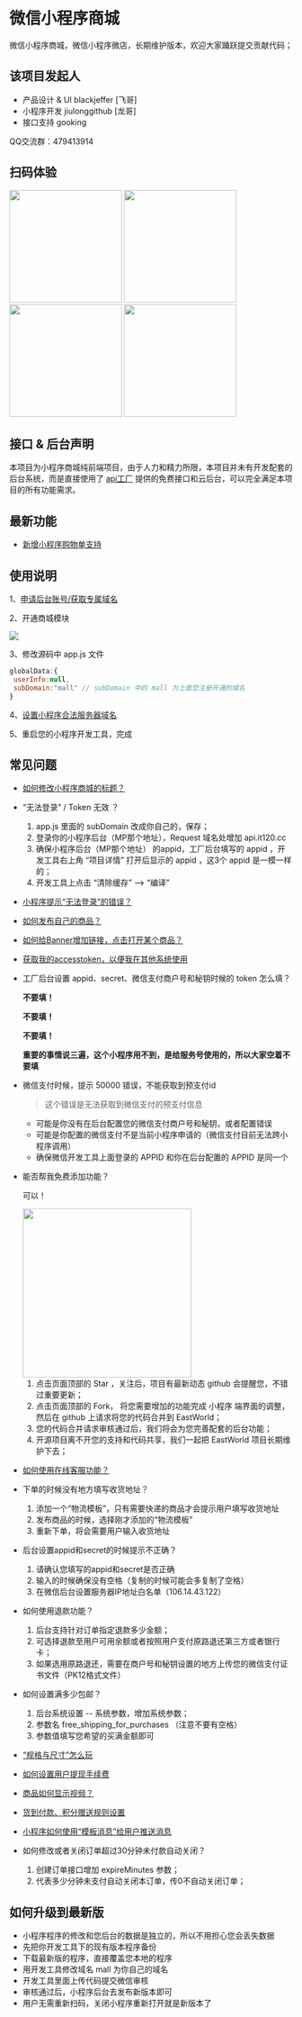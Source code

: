 # 微信小程序商城
微信小程序商城，微信小程序微店，长期维护版本，欢迎大家踊跃提交贡献代码；

## 该项目发起人

- 产品设计 & UI blackjeffer [飞哥]
- 小程序开发 jiulonggithub [龙哥]
- 接口支持 gooking

QQ交流群：479413914

## 扫码体验

<p>
<img src="https://cdn.it120.cc/apifactory/2017/09/15/487409738ebb80c44eda01c46d59b20c.jpg" width="200px">
<img src="https://cdn.it120.cc/apifactory/2018/04/04/570e9a77dbc9cacda176e98a4f2778c5.jpg" width="200px">
<img src="https://cdn.it120.cc/apifactory/2018/04/01/b7b8f5a0fcfc72454ade8510ab929717.jpg" width="200px">
<img src="https://cdn.it120.cc/apifactory/2018/04/19/fbf88e05686b6d9c7c5d5476c7b798d1.jpg" width="200px">
</p>

## 接口 & 后台声明
本项目为小程序商城纯前端项目，由于人力和精力所限，本项目并未有开发配套的后台系统，而是直接使用了 [api工厂](https://www.it120.cc/) 提供的免费接口和云后台，可以完全满足本项目的所有功能需求。

## 最新功能

- [新增小程序购物单支持](https://developers.weixin.qq.com/miniprogram/introduction/widget/order/quickstart/orderlist/import.html)

## 使用说明

1、[申请后台账号/获取专属域名](https://www.it120.cc/info/wxapp/115)

2、开通商城模块

<img src="https://cdn.it120.cc/apifactory/2018/11/14/b61fe6ffb2460f7e4554758b394814f5.png">

3、修改源码中  app.js 文件

```javascript
globalData:{
 userInfo:null,
 subDomain:"mall" // subDomain 中的 mall 为上面您注册开通的域名
}
```

4、[设置小程序合法服务器域名](https://www.it120.cc/info/wxapp/116)

5、重启您的小程序开发工具，完成


## 常见问题

- [如何修改小程序商城的标题？](https://www.it120.cc/info/faq/778)

- “无法登录” / Token 无效 ？

  1. app.js 里面的 subDomain  改成你自己的，保存；
  2. 登录你的小程序后台（MP那个地址），Request 域名处增加 api.it120.cc
  3. 确保小程序后台（MP那个地址） 的appid，工厂后台填写的 appid ，开发工具右上角 “项目详情” 打开后显示的 appid ，这3个 appid 是一模一样的；
  4. 开发工具上点击 “清除缓存” —>  “编译”

- [小程序提示“无法登录”的错误？](https://www.it120.cc/info/faq/392)

- [如何发布自己的商品？](https://www.it120.cc/info/faq/436)

- [如何给Banner增加链接，点击打开某个商品？](https://www.it120.cc/info/faq/437)

- [获取我的accesstoken，以便我在其他系统使用](https://www.it120.cc/info/faq/763)

- 工厂后台设置 appid、secret、微信支付商户号和秘钥时候的 token 怎么填？

  **不要填！**

  **不要填！**

  **不要填！**

  **重要的事情说三遍，这个小程序用不到，是给服务号使用的，所以大家空着不要填**

- 微信支付时候，提示 50000 错误，不能获取到预支付id

  > 这个错误是无法获取到微信支付的预支付信息

  - 可能是你没有在后台配置您的微信支付商户号和秘钥，或者配置错误
  - 可能是你配置的微信支付不是当前小程序申请的（微信支付目前无法跨小程序调用）
  - 确保微信开发工具上面登录的 APPID 和你在后台配置的 APPID 是同一个

- 能否帮我免费添加功能？

  可以！

  <img src="https://cdn.it120.cc/apifactory/2017/07/29/18ae9b8aaedcd747fc5f1c3fa8bc0fe4.png" width="300px">

  1. 点击页面顶部的 Star ，关注后，项目有最新动态 github 会提醒您，不错过重要更新；
  2. 点击页面顶部的 Fork， 将您需要增加的功能完成 小程序 端界面的调整，然后在 github  上请求将您的代码合并到 EastWorld；
  3. 您的代码合并请求审核通过后，我们将会为您完善配套的后台功能；
  4. 开源项目离不开您的支持和代码共享，我们一起把 EastWorld 项目长期维护下去；

- [如何使用在线客服功能？](https://www.it120.cc/info/faq/867)

- 下单的时候没有地方填写收货地址？

  1. 添加一个“物流模板”，只有需要快递的商品才会提示用户填写收货地址
  2. 发布商品的时候，选择刚才添加的“物流模板”
  3. 重新下单，将会需要用户输入收货地址

- 后台设置appid和secret的时候提示不正确？

  1. 请确认您填写的appid和secret是否正确
  2. 输入的时候确保没有空格（复制的时候可能会多复制了空格）
  3. 在微信后台设置服务器IP地址白名单（106.14.43.122）

- 如何使用退款功能？

  1. 后台支持针对订单指定退款多少金额；
  2. 可选择退款至用户可用余额或者按照用户支付原路退还第三方或者银行卡；
  3. 如果选用原路退还，需要在商户号和秘钥设置的地方上传您的微信支付证书文件（PK12格式文件）

- 如何设置满多少包邮？

  1. 后台系统设置 -- 系统参数，增加系统参数；
  2. 参数名 free_shipping_for_purchases （注意不要有空格）
  3. 参数值填写您希望的买满金额即可

- [“规格与尺寸”怎么玩](https://www.it120.cc/info/faq/1208)

- [如何设置用户提现手续费](https://www.it120.cc/info/faq/1589)

- [商品如何显示视频？](https://www.it120.cc/info/faq/1802)

- [货到付款、积分赠送规则设置](https://www.it120.cc/notice/22)

- [小程序如何使用“模板消息”给用户推送消息](https://www.it120.cc/info/faq/2823)

- 如何修改或者关闭订单超过30分钟未付款自动关闭？

  1. 创建订单接口增加 expireMinutes 参数；
  2. 代表多少分钟未支付自动关闭本订单，传0不自动关闭订单；


## 如何升级到最新版

- 小程序程序的修改和您后台的数据是独立的，所以不用担心您会丢失数据
- 先把你开发工具下的现有版本程序备份
- 下载最新版的程序，直接覆盖您本地的程序
- 用开发工具修改域名 mall 为你自己的域名
- 开发工具里面上传代码提交微信审核
- 审核通过后，小程序后台去发布新版本即可
- 用户无需重新扫码，关闭小程序重新打开就是新版本了

